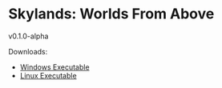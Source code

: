 # Skylands: Worlds From Above
v0.1.0-alpha

Downloads:
- [Windows Executable](https://github.com/HMI-Studios/Skylands-WFA/releases/download/v0.1.0-alpha/Skylands.exe)
- [Linux Executable](https://github.com/HMI-Studios/Skylands-WFA/releases/download/v0.1.0-alpha/Skylands.x86_64)
